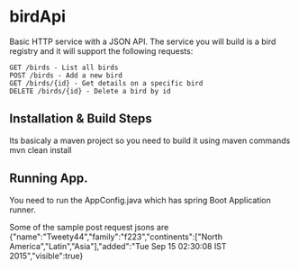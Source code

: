 # birdApi

Basic HTTP service with a JSON API. The service you will build is a bird registry and it will support the following requests:

    GET /birds - List all birds
    POST /birds - Add a new bird
    GET /birds/{id} - Get details on a specific bird
    DELETE /birds/{id} - Delete a bird by id
    
Installation & Build Steps
-----------------------------
Its basicaly a maven project so you need to build it using maven commands
mvn clean install

Running App.
-----------
You need to run the AppConfig.java which has spring Boot Application runner.

Some of the sample post request jsons are 
{"name":"Tweety44","family":"f223","continents":["North America","Latin","Asia"],"added":"Tue Sep 15 02:30:08 IST 2015","visible":true}

